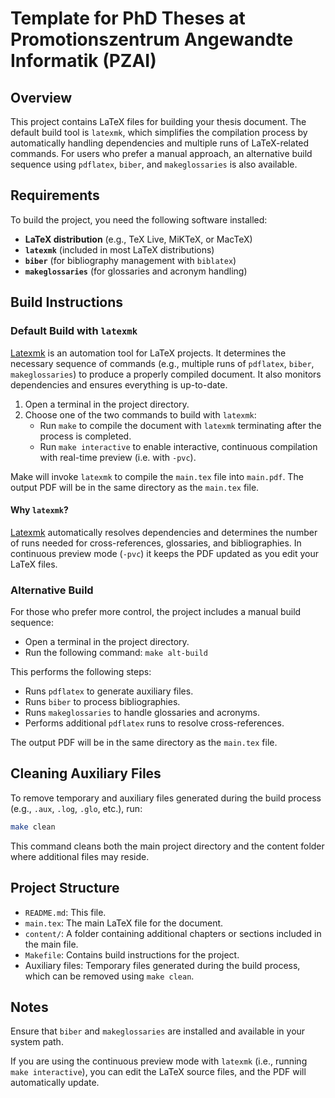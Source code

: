# Template for PhD Theses at Promotionszentrum Angewandte Informatik (PZAI)

## Overview

This project contains LaTeX files for building your thesis document. 
The default build tool is `latexmk`, which simplifies the compilation process by automatically handling dependencies and multiple runs of LaTeX-related commands. 
For users who prefer a manual approach, an alternative build sequence using `pdflatex`, `biber`, and `makeglossaries` is also available.

## Requirements

To build the project, you need the following software installed:
- **LaTeX distribution** (e.g., TeX Live, MiKTeX, or MacTeX)
- **`latexmk`** (included in most LaTeX distributions)
- **`biber`** (for bibliography management with `biblatex`)
- **`makeglossaries`** (for glossaries and acronym handling)

## Build Instructions

### Default Build with `latexmk`
[Latexmk](https://ctan.org/pkg/latexmk) is an automation tool for LaTeX projects. It determines the necessary sequence of commands (e.g., multiple runs of `pdflatex`, `biber`, `makeglossaries`) to produce a properly compiled document. It also monitors dependencies and ensures everything is up-to-date.

1. Open a terminal in the project directory.
2. Choose one of the two commands to build with `latexmk`:
   - Run `make` to compile the document with `latexmk` terminating after the process is completed.
   - Run `make interactive` to enable interactive, continuous compilation with real-time preview (i.e. with `-pvc`).

Make will invoke `latexmk` to compile the `main.tex` file into `main.pdf`.
The output PDF will be in the same directory as the `main.tex` file.

#### Why `latexmk`?

[Latexmk](https://ctan.org/pkg/latexmk) automatically resolves dependencies and determines the number of runs needed for cross-references, glossaries, and bibliographies. 
In continuous preview mode (`-pvc`) it keeps the PDF updated as you edit your LaTeX files.

### Alternative Build

For those who prefer more control, the project includes a manual build sequence:

- Open a terminal in the project directory.
- Run the following command: `make alt-build`

This performs the following steps:

- Runs `pdflatex` to generate auxiliary files.
- Runs `biber` to process bibliographies.
- Runs `makeglossaries` to handle glossaries and acronyms.
- Performs additional `pdflatex` runs to resolve cross-references.

The output PDF will be in the same directory as the `main.tex` file.

## Cleaning Auxiliary Files

To remove temporary and auxiliary files generated during the build process (e.g., `.aux`, `.log`, `.glo`, etc.), run:

```bash
make clean
```

This command cleans both the main project directory and the content folder where additional files may reside.

## Project Structure

- `README.md`: This file.
- `main.tex`: The main LaTeX file for the document.
- `content/`: A folder containing additional chapters or sections included in the main file.
- `Makefile`: Contains build instructions for the project.
- Auxiliary files: Temporary files generated during the build process, which can be removed using `make clean`.

## Notes

Ensure that `biber` and `makeglossaries` are installed and available in your system path.

If you are using the continuous preview mode with `latexmk` (i.e., running `make interactive`), you can edit the LaTeX source files, and the PDF will automatically update.


